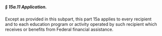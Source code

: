 ##### § 15a.11 Application. #####

Except as provided in this subpart, this part 15a applies to every recipient and to each education program or activity operated by such recipient which receives or benefits from Federal financial assistance.